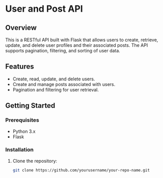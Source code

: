 # User and Post API

## Overview
This is a RESTful API built with Flask that allows users to create, retrieve, update, and delete user profiles and their associated posts. The API supports pagination, filtering, and sorting of user data.

## Features
- Create, read, update, and delete users.
- Create and manage posts associated with users.
- Pagination and filtering for user retrieval.

## Getting Started

### Prerequisites
- Python 3.x
- Flask

### Installation
1. Clone the repository:
   ```bash
   git clone https://github.com/yourusername/your-repo-name.git
